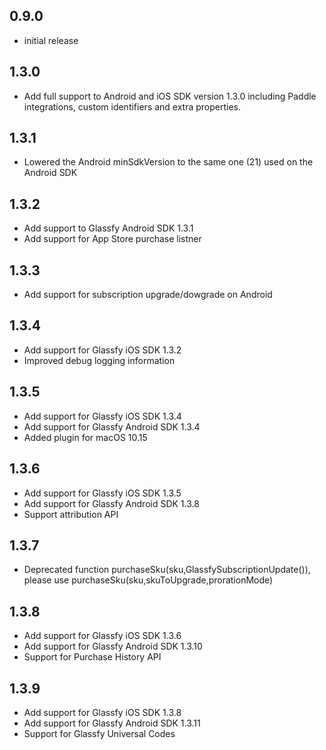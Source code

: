 ## 0.9.0

- initial release

## 1.3.0

- Add full support to Android and iOS SDK version 1.3.0 including Paddle integrations, custom identifiers and extra properties.

## 1.3.1

- Lowered the Android minSdkVersion to the same one (21) used on the Android SDK

## 1.3.2

- Add support to Glassfy Android SDK 1.3.1
- Add support for App Store purchase listner

## 1.3.3

- Add support for subscription upgrade/dowgrade on Android

## 1.3.4

- Add support for Glassfy iOS SDK 1.3.2
- Improved debug logging information

## 1.3.5

- Add support for Glassfy iOS SDK 1.3.4
- Add support for Glassfy Android SDK 1.3.4
- Added plugin for macOS 10.15

## 1.3.6

- Add support for Glassfy iOS SDK 1.3.5
- Add support for Glassfy Android SDK 1.3.8
- Support attribution API

## 1.3.7

- Deprecated function purchaseSku(sku,GlassfySubscriptionUpdate()), please use purchaseSku(sku,skuToUpgrade,prorationMode)

## 1.3.8

- Add support for Glassfy iOS SDK 1.3.6
- Add support for Glassfy Android SDK 1.3.10
- Support for Purchase History API

## 1.3.9

- Add support for Glassfy iOS SDK 1.3.8
- Add support for Glassfy Android SDK 1.3.11
- Support for Glassfy Universal Codes